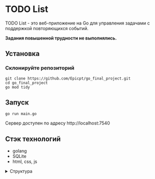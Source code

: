 # TODO List

TODO List - это веб-приложение на Go для управления задачами с поддержкой повторяющихся событий.

**Задания повышенной трудности не выполнялись.**

## Установка

### Склонируйте репозиторий
```
git clone https://github.com/Epicpt/go_final_project.git
cd go_final_project
go mod tidy
```
## Запуск
```
go run main.go
```

Сервер доступен по адресу http://localhost:7540

## Стэк технологий

* golang
* SQLite
* html, css, js

<details>
<summary>Структура</summary>
<ul>
<li>main.go: Главный файл приложения, точка входа сервера.</li>
<li>database/: Пакет для инициализации базы данных, взаимодействия с базой данных.</li>
<li>handlers/: Пакет с обработчиками API запросов.</li>
<li>model/: Пакет с моделями данных.</li>
<li>api/: Пакет с логикой обработки задач и вычисления следующей даты выполнения.</li>
<li>web/: Директория для статических файлов (HTML, CSS, JS).</li>
</ul>
</details>